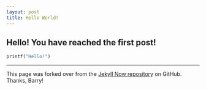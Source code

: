 ```yaml
---
layout: post
title: Hello World!
---
```

## Hello! You have reached the first post!

```python
printf("Hello!")
```

****
This page was forked over from the [Jekyll Now repository](https://github.com/barryclark/jekyll-now) on GitHub. Thanks, Barry!
